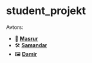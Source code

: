 # student_projekt

Avtors:
- 🎨 **[Masrur](https://github.com/abdimutalibovmasrur)**
- 🛠️ **[Samandar](https://github.com/Samandar005)**
- 🖼️ **[Damir](https://github.com/damirrustambek0v)**
